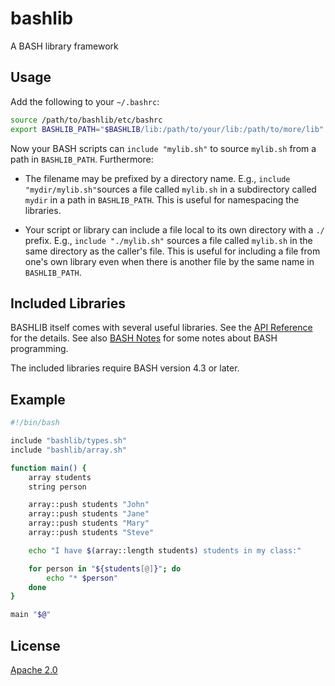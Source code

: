 # bashlib
A BASH library framework


## Usage
Add the following to your `~/.bashrc`:

```bash
source /path/to/bashlib/etc/bashrc
export BASHLIB_PATH="$BASHLIB/lib:/path/to/your/lib:/path/to/more/lib"
```

Now your BASH scripts can `include "mylib.sh"` to source `mylib.sh` from a path
in `BASHLIB_PATH`.  Furthermore:

* The filename may be prefixed by a directory name.  E.g., `include
  "mydir/mylib.sh"`sources a file called `mylib.sh` in a subdirectory called
  `mydir` in a path in `BASHLIB_PATH`.  This is useful for namespacing the
  libraries.

* Your script or library can include a file local to its own directory with a
  `./` prefix.  E.g., `include "./mylib.sh"` sources a file called `mylib.sh`
  in the same directory as the caller's file.  This is useful for including a
  file from one's own library even when there is another file by the same name
  in `BASHLIB_PATH`.


## Included Libraries

BASHLIB itself comes with several useful libraries.  See the [API Reference]
for the details.  See also [BASH Notes] for some notes about BASH
programming.

The included libraries require BASH version 4.3 or later.


## Example

```bash
#!/bin/bash

include "bashlib/types.sh"
include "bashlib/array.sh"

function main() {
    array students
    string person

    array::push students "John"
    array::push students "Jane"
    array::push students "Mary"
    array::push students "Steve"

    echo "I have $(array::length students) students in my class:"

    for person in "${students[@]}"; do
        echo "* $person"
    done
}

main "$@"
```


## License

[Apache 2.0]


[Apache 2.0]: <https://github.com/markuskimius/bashlib/blob/master/LICENSE>
[API Reference]: <https://github.com/markuskimius/bashlib/blob/master/doc/api.md>
[BASH Notes]: <https://github.com/markuskimius/bashlib/blob/master/doc/bash.md>

